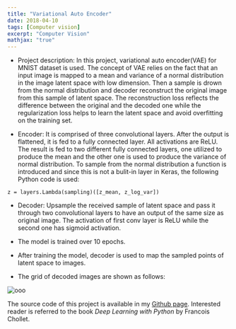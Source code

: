 ```yaml
---
title: "Variational Auto Encoder"
date: 2018-04-10
tags: [Computer vision]
excerpt: "Computer Vision"
mathjax: "true"
---
```

* Project description:
In this project, variational auto encoder(VAE) for MNIST dataset is used. The concept of VAE relies on the fact that an input image is mapped to a mean and variance of a normal distribution in the image latent space with low dimension. Then a sample is drown from the normal distribution and decoder reconstruct the original image from this sample of latent space. The reconstruction loss reflects the difference between the original and the decoded one while the regularization loss helps to learn the latent space and avoid overfitting on the training set.

* Encoder: It is comprised of three convolutional layers. After the output is flattened, it is fed to a fully connected layer. All activations are ReLU. The result is fed to two different fully connected layers, one utilized to produce the mean and the other one is used to produce the variance of normal distribution. To sample from the normal distribution a function is introduced and since this is not a bulit-in layer in Keras, the following Python code is used:

```
z = layers.Lambda(sampling)([z_mean, z_log_var])
```     

* Decoder: Upsample the received sample of latent space and pass it through two convolutional layers to have an output of the same size as original image. The activation of first conv layer is ReLU while the second one has sigmoid activation.   

* The model is trained over 10 epochs.

* After training the model, decoder is  used to map the sampled points of latent space to images.

* The grid of decoded images are shown as follows:
<img src="{{ site.url }}{{ site.baseurl }}/images/VAE/mnist.png" alt="ooo">



The source code of this project is available in my [Github page](https://github.com/MohammadrezaAzimi/VAE-MNIST/blob/master/VAE.ipynb). Interested reader is referred to the book *Deep Learning with Python* by Francois Chollet.         
